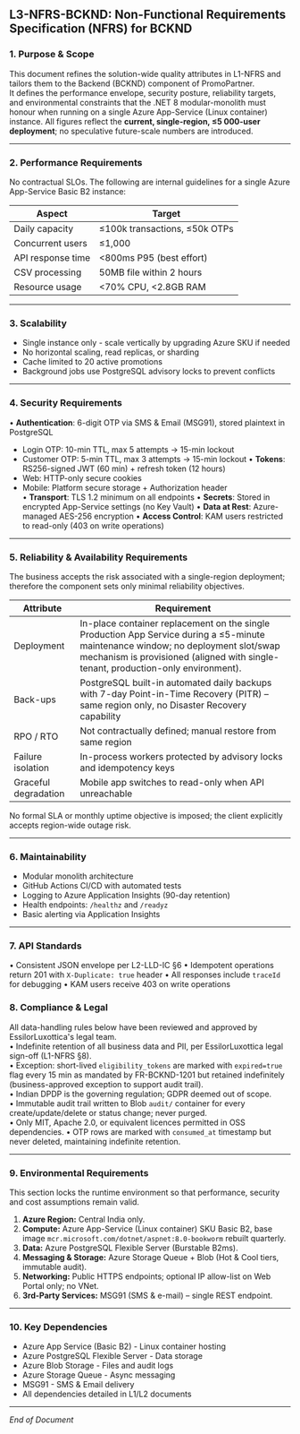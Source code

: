 ## L3-NFRS-BCKND: Non-Functional Requirements Specification (NFRS) for BCKND  

### 1. Purpose & Scope  

This document refines the solution-wide quality attributes in L1-NFRS and tailors them to the Backend (BCKND) component of PromoPartner.  
It defines the performance envelope, security posture, reliability targets, and environmental constraints that the .NET 8 modular-monolith must honour when running on a single Azure App-Service (Linux container) instance. All figures reflect the **current, single-region, ≤5 000-user deployment**; no speculative future-scale numbers are introduced.

---

### 2. Performance Requirements  

No contractual SLOs. The following are internal guidelines for a single Azure App-Service Basic B2 instance:

| Aspect | Target |
|--------|---------|
| Daily capacity | ≤100k transactions, ≤50k OTPs |
| Concurrent users | ≤1,000 |
| API response time | <800ms P95 (best effort) |
| CSV processing | 50MB file within 2 hours |
| Resource usage | <70% CPU, <2.8GB RAM |

---

### 3. Scalability  

- Single instance only - scale vertically by upgrading Azure SKU if needed
- No horizontal scaling, read replicas, or sharding
- Cache limited to 20 active promotions
- Background jobs use PostgreSQL advisory locks to prevent conflicts
---

### 4. Security Requirements  

• **Authentication**: 6-digit OTP via SMS & Email (MSG91), stored plaintext in PostgreSQL

- Login OTP: 10-min TTL, max 5 attempts → 15-min lockout
- Customer OTP: 5-min TTL, max 3 attempts → 15-min lockout
• **Tokens**: RS256-signed JWT (60 min) + refresh token (12 hours)
- Web: HTTP-only secure cookies
- Mobile: Platform secure storage + Authorization header  
• **Transport**: TLS 1.2 minimum on all endpoints
• **Secrets**: Stored in encrypted App-Service settings (no Key Vault)
• **Data at Rest**: Azure-managed AES-256 encryption
• **Access Control**: KAM users restricted to read-only (403 on write operations)

---

### 5. Reliability & Availability Requirements  

The business accepts the risk associated with a single-region deployment; therefore the component sets only minimal reliability objectives.

| Attribute | Requirement |
|-----------|-------------|
| Deployment | In-place container replacement on the single Production App Service during a ≤5-minute maintenance window; no deployment slot/swap mechanism is provisioned (aligned with single-tenant, production-only environment). |
| Back-ups | PostgreSQL built-in automated daily backups with 7-day Point-in-Time Recovery (PITR) – same region only, no Disaster Recovery capability |
| RPO / RTO | Not contractually defined; manual restore from same region |
| Failure isolation | In-process workers protected by advisory locks and idempotency keys |
| Graceful degradation | Mobile app switches to read-only when API unreachable |

No formal SLA or monthly uptime objective is imposed; the client explicitly accepts region-wide outage risk.

---

### 6. Maintainability  

- Modular monolith architecture
- GitHub Actions CI/CD with automated tests
- Logging to Azure Application Insights (90-day retention)
- Health endpoints: `/healthz` and `/readyz`
- Basic alerting via Application Insights
---

### 7. API Standards  

• Consistent JSON envelope per L2-LLD-IC §6
• Idempotent operations return 201 with `X-Duplicate: true` header
• All responses include `traceId` for debugging
• KAM users receive 403 on write operations

### 8. Compliance & Legal  

All data-handling rules below have been reviewed and approved by EssilorLuxottica's legal team.  
• Indefinite retention of all business data and PII, per EssilorLuxottica legal sign-off (L1-NFRS §8).  
• Exception: short-lived `eligibility_tokens` are marked with `expired=true` flag every 15 min as mandated by FR-BCKND-1201 but retained indefinitely (business-approved exception to support audit trail).  
• Indian DPDP is the governing regulation; GDPR deemed out of scope.  
• Immutable audit trail written to Blob `audit/` container for every create/update/delete or status change; never purged.  
• Only MIT, Apache 2.0, or equivalent licences permitted in OSS dependencies.
• OTP rows are marked with `consumed_at` timestamp but never deleted, maintaining indefinite retention.

---

### 9. Environmental Requirements  

This section locks the runtime environment so that performance, security and cost assumptions remain valid.  

1. **Azure Region:** Central India only.  
2. **Compute:** Azure App-Service (Linux container) SKU Basic B2, base image `mcr.microsoft.com/dotnet/aspnet:8.0-bookworm` rebuilt quarterly.  
3. **Data:** Azure PostgreSQL Flexible Server (Burstable B2ms).  
4. **Messaging & Storage:** Azure Storage Queue + Blob (Hot & Cool tiers, immutable audit).  
5. **Networking:** Public HTTPS endpoints; optional IP allow-list on Web Portal only; no VNet.  
6. **3rd-Party Services:** MSG91 (SMS & e-mail) – single REST endpoint.

---

### 10. Key Dependencies  

- Azure App Service (Basic B2) - Linux container hosting
- Azure PostgreSQL Flexible Server - Data storage
- Azure Blob Storage - Files and audit logs
- Azure Storage Queue - Async messaging
- MSG91 - SMS & Email delivery
- All dependencies detailed in L1/L2 documents
---

_End of Document_
